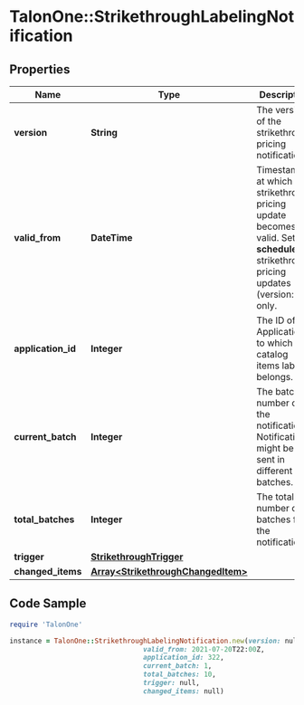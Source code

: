 # TalonOne::StrikethroughLabelingNotification

## Properties

Name | Type | Description | Notes
------------ | ------------- | ------------- | -------------
**version** | **String** | The version of the strikethrough pricing notification. | [optional] 
**valid_from** | **DateTime** | Timestamp at which the strikethrough pricing update becomes valid. Set for **scheduled** strikethrough pricing updates (version: v2) only.  | [optional] 
**application_id** | **Integer** | The ID of the Application to which the catalog items labels belongs. | 
**current_batch** | **Integer** | The batch number of the notification. Notifications might be sent in different batches. | 
**total_batches** | **Integer** | The total number of batches for the notification. | 
**trigger** | [**StrikethroughTrigger**](StrikethroughTrigger.md) |  | 
**changed_items** | [**Array&lt;StrikethroughChangedItem&gt;**](StrikethroughChangedItem.md) |  | 

## Code Sample

```ruby
require 'TalonOne'

instance = TalonOne::StrikethroughLabelingNotification.new(version: null,
                                 valid_from: 2021-07-20T22:00Z,
                                 application_id: 322,
                                 current_batch: 1,
                                 total_batches: 10,
                                 trigger: null,
                                 changed_items: null)
```


